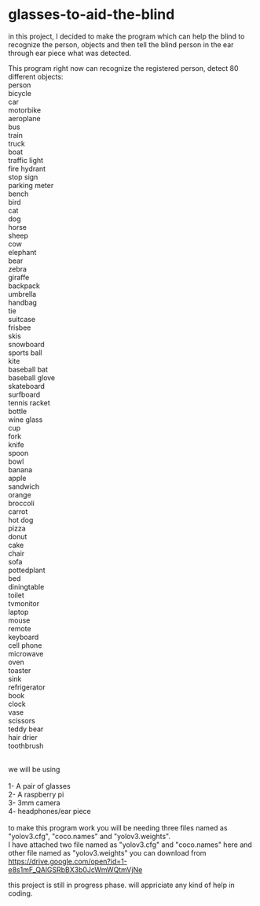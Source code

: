 # glasses-to-aid-the-blind

in this project, I decided to make the program which can help the blind to recognize the person, objects and then tell the blind person in the ear through ear piece what was detected.<br />

This program right now can recognize the registered person, detect 80 different objects:<br />
    person<br />
    bicycle<br />
    car<br />
    motorbike<br />
    aeroplane<br />
    bus<br />
    train<br />
    truck<br />
    boat<br />
    traffic light<br />
    fire hydrant<br />
    stop sign<br />
    parking meter<br />
    bench<br />
    bird<br />
    cat<br />
    dog<br />
    horse<br />
    sheep<br />
    cow<br />
    elephant<br />
    bear<br />
    zebra<br />
    giraffe<br />
    backpack<br />
    umbrella<br />
    handbag<br />
    tie<br />
    suitcase<br />
    frisbee<br />
    skis<br />
    snowboard<br />
    sports ball<br />
    kite<br />
    baseball bat<br />
    baseball glove<br />
    skateboard<br />
    surfboard<br />
    tennis racket<br />
    bottle<br />
    wine glass<br />
    cup<br />
    fork<br />
    knife<br />
    spoon<br />
    bowl<br />
    banana<br />
    apple<br />
    sandwich<br />
    orange<br />
    broccoli<br />
    carrot<br />
    hot dog<br />
    pizza<br />
    donut<br />
    cake<br />
    chair<br />
    sofa<br />
    pottedplant<br />
    bed<br />
    diningtable<br />
    toilet<br />
    tvmonitor<br />
    laptop<br />
    mouse<br />
    remote<br />
    keyboard<br />
    cell phone<br />
    microwave<br />
    oven<br />
    toaster<br />
    sink<br />
    refrigerator<br />
    book<br />
    clock<br />
    vase<br />
    scissors<br />
    teddy bear<br />
    hair drier<br />
    toothbrush<br />
<br />

we will be using<br />  
1- A pair of glasses<br />
2- A raspberry pi <br />
3- 3mm camera<br />
4- headphones/ear piece<br />
<br />
to make this program work you will be needing three files named as "yolov3.cfg", "coco.names" and "yolov3.weights".<br /> I have attached two file named as "yolov3.cfg" and "coco.names" here and other file named as "yolov3.weights" you can download from https://drive.google.com/open?id=1-e8s1mF_QAlGSRbBX3b0JcWmWQtmVjNe

this project is still in progress phase.
will appriciate any kind of help in coding.
